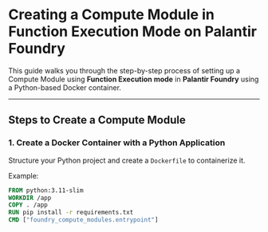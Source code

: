 # Creating a Compute Module in Function Execution Mode on Palantir Foundry

This guide walks you through the step-by-step process of setting up a Compute Module using **Function Execution mode** in **Palantir Foundry** using a Python-based Docker container.

---

## Steps to Create a Compute Module

### 1. Create a Docker Container with a Python Application
Structure your Python project and create a `Dockerfile` to containerize it.

Example:
```Dockerfile
FROM python:3.11-slim
WORKDIR /app
COPY . /app
RUN pip install -r requirements.txt
CMD ["foundry_compute_modules.entrypoint"]
